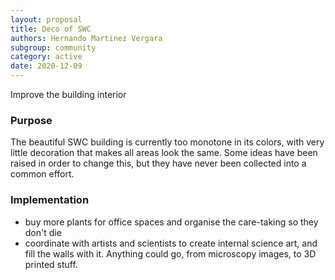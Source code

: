```yaml
---
layout: proposal
title: Deco of SWC
authors: Hernando Martinez Vergara
subgroup: community
category: active
date: 2020-12-09
---
```


Improve the building interior

<!--end summary-->

### Purpose

The beautiful SWC building is currently too monotone in its colors, with very little decoration that makes all areas look the same. Some ideas have been raised in order to change this, but they have never been collected into a common effort.


### Implementation

- buy more plants for office spaces and organise the care-taking so they don't die
- coordinate with artists and scientists to create internal science art, and fill the walls with it. Anything could go, from microscopy images, to 3D printed stuff.
